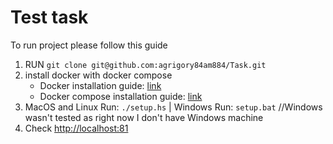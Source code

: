 # Test task

To run project please follow this guide

1) RUN `git clone git@github.com:agrigory84am884/Task.git`
2) install docker with docker compose 
   * Docker installation guide: [link](https://docs.docker.com/engine/install/)
   * Docker compose installation guide: [link](https://docs.docker.com/compose/install/)
3) MacOS and Linux Run: `./setup.hs` | Windows Run: `setup.bat` //Windows wasn't tested as right now I don't have Windows machine
4) Check [http://localhost:81](http://localhost)
